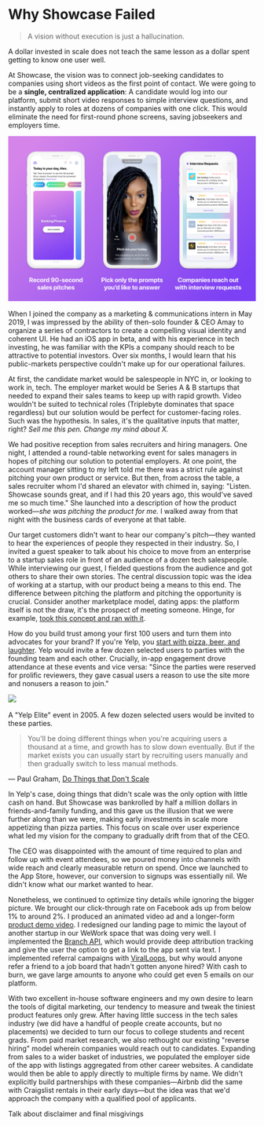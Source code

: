 # Why Showcase Failed

> A vision without execution is just a hallucination.

A dollar invested in scale does not teach the same lesson as a dollar spent getting to know one user well. 

At Showcase, the vision was to connect job-seeking candidates to companies using short videos as the first point of contact. We were going to be a **single, centralized application**: A candidate would log into our platform, submit short video responses to simple interview questions, and instantly apply to roles at dozens of companies with one click. This would eliminate the need for first-round phone screens, saving jobseekers and employers time.

![](3screens-675aa1d0-a7c2-4a5b-85ca-3d918de54466.png)

When I joined the company as a marketing & communications intern in May 2019, I was impressed by the ability of then-solo founder & CEO Amay to organize a series of contractors to create a compelling visual identity and coherent UI. He had an iOS app in beta, and with his experience in tech investing, he was familiar with the KPIs a company should reach to be attractive to potential investors. Over six months, I would learn that his public-markets perspective couldn't make up for our operational failures.

At first, the candidate market would be salespeople in NYC in, or looking to work in, tech. The employer market would be Series A & B startups that needed to expand their sales teams to keep up with rapid growth. Video wouldn't be suited to technical roles (Triplebyte dominates that space regardless) but our solution would be perfect for customer-facing roles. Such was the hypothesis. In sales, it's the qualitative inputs that matter, right? *Sell me this pen. Change my mind about X.*

We had positive reception from sales recruiters and hiring managers. One night, I attended a round-table networking event for sales managers in hopes of pitching our solution to potential employers. At one point, the account manager sitting to my left told me there was a strict rule against pitching your own product or service. But then, from across the table, a sales recruiter whom I'd shared an elevator with chimed in, saying: "Listen. Showcase sounds great, and if I had this 20 years ago, this would've saved me so much time." She launched into a description of how the product worked—*she was pitching the product for me.* I walked away from that night with the business cards of everyone at that table.

Our target customers didn't want to hear our company's pitch—they wanted to hear the experiences of people they respected in their industry. So, I invited a guest speaker to talk about his choice to move from an enterprise to a startup sales role in front of an audience of a dozen tech salespeople. While interviewing our guest, I fielded questions from the audience and got others to share their own stories. The central discussion topic was the idea of working at a startup, with our product being a means to this end. The difference between pitching the platform and pitching the opportunity is crucial. Consider another marketplace model, dating apps: the platform itself is not the draw, it's the prospect of meeting someone. Hinge, for example, [took this concept and ran with it](https://hinge.co/designed-to-be-deleted).

How do you build trust among your first 100 users and turn them into advocates for your brand? If you're Yelp, you [start with pizza, beer, and laughter](https://medium.com/swlh/building-yelp-bc4e62c4db3b). Yelp would invite a few dozen selected users to parties with the founding team and each other. Crucially, in-app engagement drove attendance at these events and vice versa: "Since the parties were reserved for prolific reviewers, they gave casual users a reason to use the site more and nonusers a reason to join."

![](Untitled-1c6bcd1c-7d1b-46c8-bd52-7417fb7ab673.png)

A "Yelp Elite" event in 2005. A few dozen selected users would be invited to these parties.

> You'll be doing different things when you're acquiring users a thousand at a time, and growth has to slow down eventually. But if the market exists you can usually start by recruiting users manually and then gradually switch to less manual methods.

— Paul Graham, [Do Things that Don't Scale](http://paulgraham.com/ds.html)

In Yelp's case, doing things that didn't scale was the only option with little cash on hand. But Showcase was bankrolled by half a million dollars in friends-and-family funding, and this gave us the illusion that we were further along than we were, making early investments in scale more appetizing than pizza parties. This focus on scale over user experience what led my vision for the company to gradually drift from that of the CEO.

The CEO was disappointed with the amount of time required to plan and follow up with event attendees, so we poured money into channels with wide reach and clearly measurable return on spend. Once we launched to the App Store, however, our conversion to signups was essentially nil. We didn't know what our market wanted to hear.

Nonetheless, we continued to optimize tiny details while ignoring the bigger picture. We brought our click-through rate on Facebook ads up from below 1% to around 2%. I produced an animated video ad and a longer-form [product demo video](https://vimeo.com/348680698). I redesigned our landing page to mimic the layout of another startup in our WeWork space that was doing very well. I implemented the [Branch API](https://branch.io/), which would provide deep attribution tracking and give the user the option to get a link to the app sent via text. I implemented referral campaigns with [ViralLoops](https://viral-loops.com/), but why would anyone refer a friend to a job board that hadn't gotten anyone hired? With cash to burn, we gave large amounts to anyone who could get even 5 emails on our platform.

With two excellent in-house software engineers and my own desire to learn the tools of digital marketing, our tendency to measure and tweak the tiniest product features only grew. After having little success in the tech sales industry (we did have a handful of people create accounts, but no placements) we decided to turn our focus to college students and recent grads. From paid market research, we also rethought our existing "reverse hiring" model wherein companies would reach out to candidates. Expanding from sales to a wider basket of industries, we populated the employer side of the app with listings aggregated from other career websites. A candidate would then be able to apply directly to multiple firms by name. We didn't explicitly build partnerships with these companies—Airbnb did the same with Craigslist rentals in their early days—but the idea was that we'd approach the company with a qualified pool of applicants.

Talk about disclaimer and final misgivings